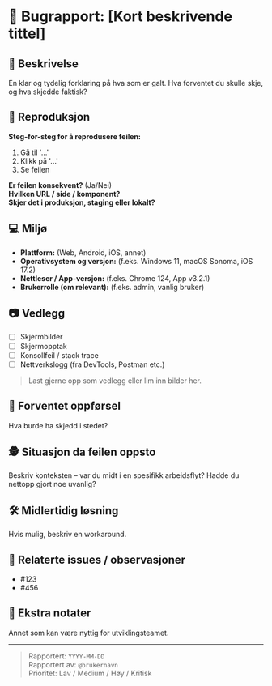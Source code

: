 # 🐞 Bugrapport: [Kort beskrivende tittel]

## 📌 Beskrivelse
En klar og tydelig forklaring på hva som er galt. Hva forventet du skulle skje, og hva skjedde faktisk?

## 🧪 Reproduksjon
**Steg-for-steg for å reprodusere feilen:**
1. Gå til '...'
2. Klikk på '...'
3. Se feilen

**Er feilen konsekvent?** (Ja/Nei)  
**Hvilken URL / side / komponent?**  
**Skjer det i produksjon, staging eller lokalt?**

## 💻 Miljø
- **Plattform:** (Web, Android, iOS, annet)
- **Operativsystem og versjon:** (f.eks. Windows 11, macOS Sonoma, iOS 17.2)
- **Nettleser / App-versjon:** (f.eks. Chrome 124, App v3.2.1)
- **Brukerrolle (om relevant):** (f.eks. admin, vanlig bruker)

## 📷 Vedlegg
- [ ] Skjermbilder
- [ ] Skjermopptak
- [ ] Konsollfeil / stack trace
- [ ] Nettverkslogg (fra DevTools, Postman etc.)

> Last gjerne opp som vedlegg eller lim inn bilder her.

## 🧠 Forventet oppførsel
Hva burde ha skjedd i stedet?

## 🕵️ Situasjon da feilen oppsto
Beskriv konteksten – var du midt i en spesifikk arbeidsflyt? Hadde du nettopp gjort noe uvanlig?

## 🛠 Midlertidig løsning
Hvis mulig, beskriv en workaround.

## 🔗 Relaterte issues / observasjoner
- #123
- #456

## 📝 Ekstra notater
Annet som kan være nyttig for utviklingsteamet.

---

> Rapportert: `YYYY-MM-DD`  
> Rapportert av: `@brukernavn`  
> Prioritet: Lav / Medium / Høy / Kritisk
